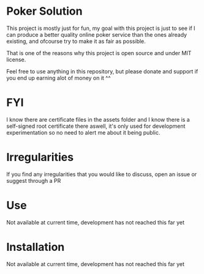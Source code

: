# Poker Solution

This project is mostly just for fun, my goal with this project is just to see if I can produce a better quality
online poker service than the ones already existing, and ofcourse try to make it as fair as possible.

That is one of the reasons why this project is open source and under MIT license.

Feel free to use anything in this repository, but please donate and support if you end up earning alot of money on it ^^

# FYI
I know there are certificate files in the assets folder and I know there is a self-signed root certificate there aswell, it's only used
for development experimentation so no need to alert me about it being public.

# Irregularities
If you find any irregularities that you would like to discuss, open an issue or suggest through a PR

# Use
Not available at current time, development has not reached this far yet

# Installation
Not available at current time, development has not reached this far yet